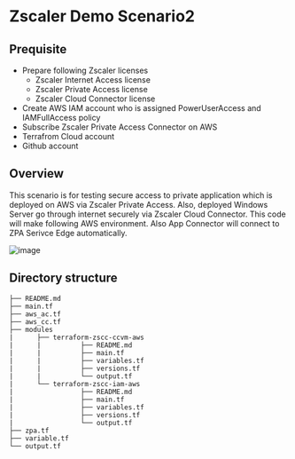 # Zscaler Demo Scenario2
## Prequisite
- Prepare following Zscaler licenses
    - Zscaler Internet Access license
    - Zscaler Private Access license
    - Zscaler Cloud Connector license 
- Create AWS IAM account who is assigned PowerUserAccess and IAMFullAccess policy
- Subscribe Zscaler Private Access Connector on AWS
- Terrafrom Cloud account
- Github account

## Overview
This scenario is for testing secure access to private application which is deployed on AWS via Zscaler Private Access. Also, deployed Windows Server go through internet securely via Zscaler Cloud Connector.
This code will make following AWS environment. Also App Connector will connect to ZPA Serivce Edge automatically.  

![image](https://github.com/bisonjp/scenario02_dev/assets/39214022/a1bd956d-f4f6-418f-879d-97a43009145c)


## Directory structure
    ├── README.md
    ├── main.tf
    ├── aws_ac.tf
    ├── aws_cc.tf
    ├── modules
    |      ├── terraform-zscc-ccvm-aws
    |      |          ├── README.md
    |      |          ├── main.tf
    |      |          ├── variables.tf
    |      |          ├── versions.tf
    |      |          └── output.tf     
    |      └── terraform-zscc-iam-aws
    |                 ├── README.md
    |                 ├── main.tf
    |                 ├── variables.tf
    |                 ├── versions.tf
    |                 └── output.tf     
    ├── zpa.tf
    ├── variable.tf
    └── output.tf
